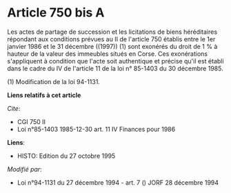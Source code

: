 # Article 750 bis A

Les actes de partage de succession et les licitations de biens héréditaires répondant aux conditions prévues au II de
l'article 750 établis entre le 1er janvier 1986 et le 31 décembre ((1997)) (1) sont exonérés du droit de 1 % à hauteur de la
valeur des immeubles situés en Corse. Ces exonérations s'appliquent à condition que l'acte soit authentique et précise qu'il
est établi dans le cadre du IV de l'article 11 de la loi n° 85-1403 du 30 décembre 1985.

(1) Modification de la loi 94-1131.

**Liens relatifs à cet article**

_Cite_:

  - CGI 750 II
  - Loi n°85-1403 1985-12-30 art. 11 IV Finances pour 1986

**Liens**:

  - HISTO: Edition du 27 octobre 1995

_Modifié par_:

  - Loi n°94-1131 du 27 décembre 1994 - art. 7 () JORF 28 décembre 1994
